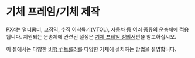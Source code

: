# 기체 프레임/기체 제작

PX4는 멀티콥터, 고정익, 수직 이착륙기(VTOL), 자동차 등 여러 종류의 운송체에 적용됩니다. 지원되는 운송체에 관련된 설정은 [기체 프레임 정의서](../airframes/airframe_reference.md)편을 참고하십시오.

이 절에서는 다양한 [비행 컨트롤러](../flight_controller/README.md)를 다양한 기체에 설치하는 방법을 설명합니다.